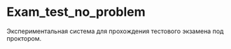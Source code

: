 # Exam_test_no_problem
Экспериментальная система для прохождения тестового экзамена под проктором. 
